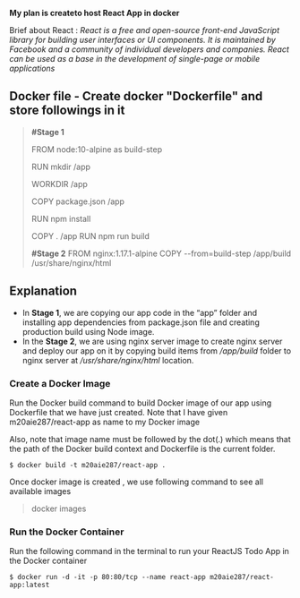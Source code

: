 **My plan is createto host React App in docker**

Brief about React :
*React is a free and open-source front-end JavaScript library for building user interfaces or UI components. It is maintained by Facebook and a community of individual developers and companies. React can be used as a base in the development of single-page or mobile applications*

## Docker file - Create docker "Dockerfile" and store followings in it

> **#Stage 1**
> 
> FROM node:10-alpine as build-step
> 
> RUN mkdir /app
> 
> WORKDIR /app
> 
> COPY package.json /app
> 
> RUN npm install
> 
> COPY . /app RUN npm run build
> 
>  **#Stage 2** 
> FROM nginx:1.17.1-alpine 
> COPY --from=build-step /app/build /usr/share/nginx/html

## Explanation 

 - In **Stage 1**, we are copying our app code in the “app” folder and installing app dependencies from package.json file and creating production build using Node image.
-  In the **Stage 2**, we are using nginx server image to create nginx server and deploy our app on it by copying build items from */app/build* folder to nginx server at */usr/share/nginx/html* location.
  
### **Create a Docker Image**

Run the Docker build command to build Docker image of our app using Dockerfile that we have just created.
Note that I have given  m20aie287/react-app  as name to my Docker image 

Also, note that image name must be followed by the dot(.) which means that the path of the Docker build context and Dockerfile is the current folder.

`$ docker build -t m20aie287/react-app .`

Once docker image is created , we use following command to see all available images

> docker images
### **Run the Docker Container**

Run the following command in the terminal to run your ReactJS Todo App in the Docker container 

`$ docker run -d -it -p 80:80/tcp --name react-app m20aie287/react-app:latest`

